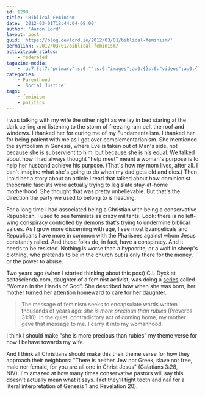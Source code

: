 ```yaml
---
id: 1298
title: 'Biblical Feminism'
date: '2012-03-01T18:44:04-08:00'
author: 'Aaron Lord'
layout: post
guid: 'https://blog.devlord.io/2012/03/01/biblical-feminism/'
permalink: /2012/03/01/biblical-feminism/
activitypub_status:
    - federated
tagazine-media:
    - 'a:7:{s:7:"primary";s:0:"";s:6:"images";a:0:{}s:6:"videos";a:0:{}s:11:"image_count";s:1:"0";s:6:"author";s:8:"28099389";s:7:"blog_id";s:8:"28571045";s:9:"mod_stamp";s:19:"2012-03-02 02:45:28";}'
categories:
    - Parenthood
    - 'Social Justice'
tags:
    - feminism
    - politics
---
```


I was talking with my wife the other night as we lay in bed staring at the dark ceiling and listening to the storm of freezing rain pelt the roof and windows. I thanked her for curing me of my Fundamentalism. I thanked her for being patient with me as I got over complementarianism. She mentioned the symbolism in Genesis, where Eve is taken out of Man's side, not because she is subservient to him, but because she is his equal. We talked about how I had always thought "help meet" meant a woman's purpose is to help her husband achieve his purpose. (That's how my mom lives, after all. I can't imagine what she's going to do when my dad gets old and dies.) Then I told her a story about an article I read that talked about how dominionist theocratic fascists were actually trying to legislate stay-at-home motherhood. She thought that was pretty unbelievable. But that's the direction the party we used to belong to is heading.

For a long time I had associated being a Christian with being a conservative Republican. I used to see feminists as crazy militants. Look: there is no left-wing conspiracy controlled by demons that's trying to undermine biblical values. As I grow more discerning with age, I see most Evangelicals and Republicans have more in common with the Pharisees against whom Jesus constantly railed. And these folks do, in fact, have a conspiracy. And it needs to be resisted. Nothing is worse than a hypocrite, or a wolf in sheep's clothing, who pretends to be in the church but is only there for the money, or the power to abuse.

Two years ago (when I started thinking about this post) C.L.Dyck at scitascienda.com, daughter of a feminist activist, was doing a <a href="http://scitascienda.com/2010/07/05/woman-in-the-hands-of-god/">series</a> called "Woman in the Hands of God". She described how when she was born, her mother turned her attention homeward to care for her daughter.
<blockquote>The message of feminism seeks to encapsulate words written thousands of years ago: <em>she is more precious than rubies</em> (Proverbs 31:10). In the quiet, contradictory act of coming home, my mother gave that message to me. I carry it into my womanhood.</blockquote>
I think I should make "she is more precious than rubies" my theme verse for how I behave towards my wife.

And I think all Christians should make this their theme verse for how they approach their neighbors: "There is neither Jew nor Greek, slave nor free, male nor female, for you are all one in Christ Jesus" (Galatians 3:28, NIV). I'm amazed at how many times conservative pastors will say this doesn't actually mean what it says. (Yet they'll fight tooth and nail for a literal interpretation of Genesis 1 and Revelation 20).
